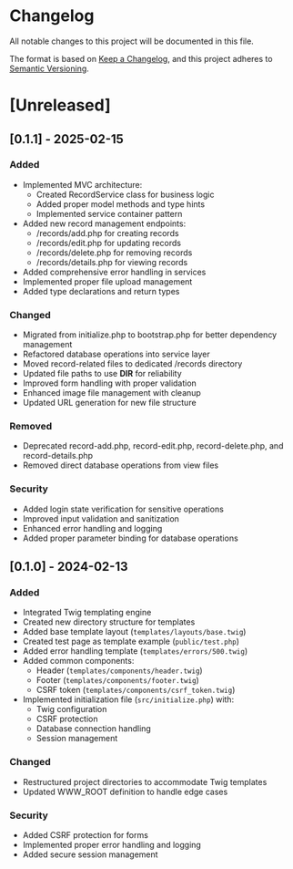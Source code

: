 # Changelog
All notable changes to this project will be documented in this file.

The format is based on [Keep a Changelog](https://keepachangelog.com/en/1.0.0/),
and this project adheres to [Semantic Versioning](https://semver.org/spec/v2.0.0.html).


# [Unreleased]

## [0.1.1] - 2025-02-15

### Added
- Implemented MVC architecture:
  - Created RecordService class for business logic
  - Added proper model methods and type hints
  - Implemented service container pattern
- Added new record management endpoints:
  - /records/add.php for creating records
  - /records/edit.php for updating records
  - /records/delete.php for removing records
  - /records/details.php for viewing records
- Added comprehensive error handling in services
- Implemented proper file upload management
- Added type declarations and return types

### Changed
- Migrated from initialize.php to bootstrap.php for better dependency management
- Refactored database operations into service layer
- Moved record-related files to dedicated /records directory
- Updated file paths to use __DIR__ for reliability
- Improved form handling with proper validation
- Enhanced image file management with cleanup
- Updated URL generation for new file structure

### Removed
- Deprecated record-add.php, record-edit.php, record-delete.php, and record-details.php
- Removed direct database operations from view files

### Security
- Added login state verification for sensitive operations
- Improved input validation and sanitization
- Enhanced error handling and logging
- Added proper parameter binding for database operations

## [0.1.0] - 2024-02-13

### Added
- Integrated Twig templating engine
- Created new directory structure for templates
- Added base template layout (`templates/layouts/base.twig`)
- Created test page as template example (`public/test.php`)
- Added error handling template (`templates/errors/500.twig`)
- Added common components:
  - Header (`templates/components/header.twig`)
  - Footer (`templates/components/footer.twig`)
  - CSRF token (`templates/components/csrf_token.twig`)
- Implemented initialization file (`src/initialize.php`) with:
  - Twig configuration
  - CSRF protection
  - Database connection handling
  - Session management

### Changed
- Restructured project directories to accommodate Twig templates
- Updated WWW_ROOT definition to handle edge cases

### Security
- Added CSRF protection for forms
- Implemented proper error handling and logging
- Added secure session management 